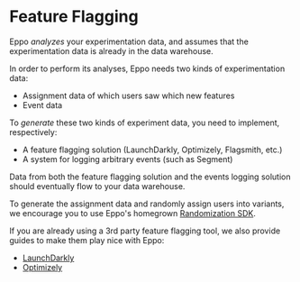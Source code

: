 # Feature Flagging

Eppo _analyzes_ your experimentation data, and assumes that the experimentation data is already in the data warehouse.

In order to perform its analyses, Eppo needs two kinds of experimentation data:

- Assignment data of which users saw which new features
- Event data

To _generate_ these two kinds of experiment data, you need to implement, respectively:

- A feature flagging solution (LaunchDarkly, Optimizely, Flagsmith, etc.)
- A system for logging arbitrary events (such as Segment)

Data from both the feature flagging solution and the events logging solution should eventually flow to your data warehouse.

To generate the assignment data and randomly assign users into variants, we encourage you to use Eppo's homegrown [Randomization SDK](./randomization-sdk/index.md).

If you are already using a 3rd party feature flagging tool, we also provide guides to make them play nice with Eppo:

- [LaunchDarkly](./launch-darkly)
- [Optimizely](./optimizely)
<!-- - [Unleash]() -->

